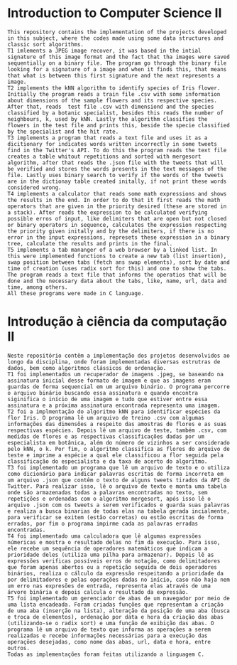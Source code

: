 # Introduction to Computer Science II
	
	This repository contains the implementation of the projects developed in this subject, where the codes made using some data structures and classic sort algorithms.
	T1 imlements a JPEG image recover, it was based in the intial signature of this image format and the fact that tha images were saved sequentially on a binary file. The program go through the binary file looking for a signature of a image and when it finds this, that means that what is between this first signature and the next represents a image.
	T2 implements the kNN algorithm to identify species of Iris flower. Initially the program reads a train file .csv with some information about dimensions of the sample flowers and its respective species. After that, reads  test file .csv with dimensiond and the species classified by a botanic specialist, besides this reads the number of neighbours, k, used by kNN. Lastly the algorithm classifies the flowers in the test file and prints this, beside the specie classified by the specialist and the hit rate.
	T3 implements a program that reads a text file and uses it as a dicitionary for indicates words written incorrectly in some tweets find in the Twitter's API. To do this the program reads the text file creates a table whitout repetitions and sorted with mergesort algorithm, after that reads the .json file with the tweets that will be verified and stores the words presents in the text messages of the file. Lastly uses binary search to verify if the words of the tweets are in the dictionay table created initally, if not print these words considered wrong.
	T4 implements a calculator that reads some math expressions and shows the results in the end. In order to do that it first reads the math operators that are given in the priority desired (these are stored in a stack). After reads the expression to be calculated verifying possible erros of input, like delimiters that are open but not closed or binary operators in sequence, calculates the expression respecting the priority given initally and by the delimiters, if there is no error in the input expressions, represets these expression in a binary tree, calculate the results and prints in the final.
	T5 implements a tab mananger of a web browser by a linked list. In this were implemented functions to create a new tab (list insertion), swap position between tabs (fetch ans swap elements), sort by date and time of creation (uses radix sort for this) and one to show the tabs. The program reads a text file that informs the operatios that will be done and the necessary data about the tabs, like, name, url, data and time, among others.
	All these programs were made in C language.

# Introdução à ciência da computação II

	Neste repositório contêm a implementação dos projetos desenvolvidos ao longo da disciplina, onde foram implementadas diversas estrutras de dados, bem como algoritmos clássicos de ordenação.
	T1 foi implementados um recuperador de imagens .jpeg, se baseando na assinatura inicial desse formato de imagem e que as imagens eram guardas de forma sequencial em um arquivo binário. O programa percorre o arquivo binário buscando essa assinatura e quando encontra siginifica o início de uma imagem e tudo que estiver entre essa assinatura e a próxima assinatura encontrada representa uma imagem.
	T2 foi a implmentação do algoritmo kNN para identificar espécies da flor Iris. O programa lê um arquivo de treino .csv com algumas informações das dimensões a respeito das amostras de flores e as suas respectivas espécies. Depois lê um arquivo de teste, também .csv, com medidas de flores e as respectivas classificações dadas por um especialista em botânica, além do número de vizinhos a ser considerado pelo kNN, o k. Por fim, o algoritmo classifica as flores do arquivo de teste e imprime a espécie a qual ele classificou a flor seguida pela classificação do especialista e da taxa de acerto do algoritmo. 
	T3 foi implementado um programa que lê um arquivo de texto e o utiliza como dicionário para indicar palavras escritas de forma incorreta em um arquivo .json que contêm o texto de alguns tweets tirados da API do Twitter. Para realizar isso, lê o arquivo de texto e monta uma tabela onde são armazenadas todas a palavras encontradas no texto, sem repetições e ordenadas com o algoritmo mergesort, após isso lê o arquivo .json com os tweets a serem verificados e guarda suas palavras e realiza a busca binarias de todas elas na tabela gerada incialmente, para verificar se exitem (estão corretas) ou estão escritas de forma erradas, por fim o programa impirme cada as palavras erradas encontradas. 
	T4 foi implementado uma calculadora que lê algumas expressões númericas e mostra o resultado delas no fim da execução. Para isso, ele recebe um sequência de operadores matemáticos que indicam a prioridade deles (utiliza uma pilha para armazenar). Depois lê as expressões verificas possíveis erros de notação, como delimitadores que foram apenas abertos ou a repetição seguida de dois operadores binários, realiza o cálculo da expressão respeitando a prioridade da por delimitadores e pelas operações dadas no início, caso não haja nem um erro nas expresões de entrada, representa elas através de uma árvore binária e depois calcula o resultado da expressão.
	T5 foi implementado um gerenciador de abas de um navegador por meio de uma lista encadeada. Foram criadas funções que representam a criação de uma aba (inserção na lista), alteração da posição de uma aba (busca e troca de elementos), ordenação por data e hora da criação das abas (utilizando-se o radix sort) e uma função de exibição das abas. O programa lê um arquivo de texto que informa as operações a serem realizadas e recebe informações necessárias para a execução das operações desejadas, como nome das abas, url, data e hora, entre outros.
	Todas as implementações foram feitas utilizando a linguagem C.
